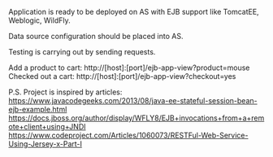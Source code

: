 Application is ready to be deployed on AS with EJB support like TomcatEE, Weblogic, WildFly.

Data source configuration should be placed into AS.

Testing is carrying out by sending requests.

Add a product to cart:
http://[host]:[port]/ejb-app-view?product=mouse
Checked out a cart:
http://[host]:[port]/ejb-app-view?checkout=yes

P.S. Project is inspired by articles:
https://www.javacodegeeks.com/2013/08/java-ee-stateful-session-bean-ejb-example.html
https://docs.jboss.org/author/display/WFLY8/EJB+invocations+from+a+remote+client+using+JNDI
https://www.codeproject.com/Articles/1060073/RESTFul-Web-Service-Using-Jersey-x-Part-I